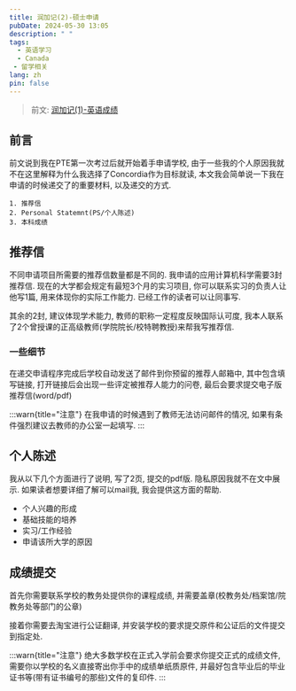 ```yaml
---
title: 润加记(2)-硕士申请
pubDate: 2024-05-30 13:05
description: " "
tags:
  - 英语学习
  - Canada
 - 留学相关
lang: zh
pin: false
---
```

> 前文: [润加记(1)-英语成绩](https://blog.asyncx.top/zh/blog/2024-05-23/)

## 前言
前文说到我在PTE第一次考过后就开始着手申请学校, 由于一些我的个人原因我就不在这里解释为什么我选择了Concordia作为目标就读, 本文我会简单说一下我在申请的时候递交了的重要材料, 以及递交的方式.
```
1. 推荐信
2. Personal Statemnt(PS/个人陈述)
3. 本科成绩
```
## 推荐信
不同申请项目所需要的推荐信数量都是不同的. 我申请的应用计算机科学需要3封推荐信. 现在的大学都会规定有最短3个月的实习项目, 你可以联系实习的负责人让他写1篇, 用来体现你的实际工作能力. 已经工作的读者可以让同事写.

其余的2封, 建议体现学术能力, 教师的职称一定程度反映国际认可度, 我本人联系了2个曾授课的正高级教师(学院院长/校特聘教授)来帮我写推荐信.

### 一些细节
在递交申请程序完成后学校自动发送了邮件到你预留的推荐人邮箱中, 其中包含填写链接, 打开链接后会出现一些评定被推荐人能力的问卷, 最后会要求提交电子版推荐信(word/pdf)

:::warn{title="注意"}
在我申请的时候遇到了教师无法访问邮件的情况, 如果有条件强烈建议去教师的办公室一起填写.
:::

## 个人陈述
我从以下几个方面进行了说明, 写了2页, 提交的pdf版. 隐私原因我就不在文中展示. 如果读者想要详细了解可以mail我, 我会提供这方面的帮助.
- 个人兴趣的形成
- 基础技能的培养
- 实习/工作经验
- 申请该所大学的原因
## 成绩提交
首先你需要联系学校的教务处提供你的课程成绩, 并需要盖章(校教务处/档案馆/院教务处等部门的公章)

接着你需要去淘宝进行公证翻译, 并安装学校的要求提交原件和公证后的文件提交到指定处.

:::warn{title="注意"}
绝大多数学校在正式入学前会要求你提交正式的成绩文件, 需要你以学校的名义直接寄出你手中的成绩单纸质原件, 并最好包含毕业后的毕业证书等(带有证书编号的那些)文件的复印件.
:::